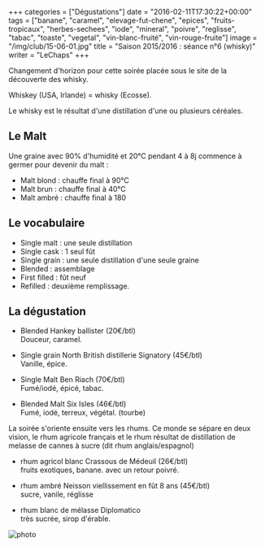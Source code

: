+++
categories = ["Dégustations"]
date = "2016-02-11T17:30:22+00:00"
tags = ["banane", "caramel", "elevage-fut-chene", "epices", "fruits-tropicaux", "herbes-sechees", "iode", "mineral", "poivre", "reglisse", "tabac", "toaste", "vegetal", "vin-blanc-fruité", "vin-rouge-fruite"] 
image = "/img/club/15-06-01.jpg"
title = "Saison 2015/2016 : séance n°6 (whisky)"
writer = "LeChaps"
+++

Changement d'horizon pour cette soirée placée sous le site de la découverte des whisky.

Whiskey (USA, Irlande) = whisky (Ecosse).

Le whisky est le résultat d'une distillation d'une ou plusieurs céréales.

## Le Malt

Une graine avec 90% d'humidité et 20°C pendant 4 à 8j commence à germer pour devenir du malt :

* Malt blond : chauffe final à 90°C
* Malt brun : chauffe final à 40°C
* Malt ambré : chauffe final à 180

## Le vocabulaire

* Single malt : une seule distillation
* Single cask : 1 seul fût
* Single grain : une seule distillation d'une seule graine
* Blended : assemblage
* First filled : fût neuf
* Refilled : deuxième remplissage.

## La dégustation

* Blended Hankey ballister (20€/btl) <i class="fa fa-plus-circle"></i>  
Douceur, caramel.

* Single grain North British distillerie Signatory  (45€/btl)  
Vanille, épice.

* Single Malt Ben Riach (70€/btl)  
Fumé/iodé, épicé, tabac.

* Blended Malt Six Isles (46€/btl)  
Fumé, iodé, terreux, végétal. (tourbe)

La soirée s'oriente ensuite vers les rhums. Ce monde se sépare en deux vision, le rhum agricole français et le rhum résultat de distillation de melasse de cannes à sucre (dit rhum anglais/espagnol)

* rhum agricol blanc Crassous de Médeuil (26€/btl)  
fruits exotiques, banane. avec un retour poivré.

* rhum ambré Neisson viellissement en fût 8 ans (45€/btl)  
sucre, vanile, réglisse

* rhum blanc de mélasse Diplomatico  
très sucrée, sirop d'érable.

![photo][1]

[1]: /img/club/15-06-01.jpg

